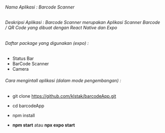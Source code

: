 ###### Nama Aplikasi : Barcode Scanner

###### Deskripsi Aplikasi : Barcode Scanner merupakan Aplikasi Scanner Barcode / QR Code yang dibuat dengan React Native dan Expo

###### Daftar package yang digunakan (expo) :

* Status Bar
* BarCode Scanner
* Camera

###### Cara mengintall aplikasi (dalam mode pengembangan) :

* git clone https://github.com/klstak/barcodeApp.git
* cd barcodeApp
* npm install


* **npm start** atau **npx expo start**
